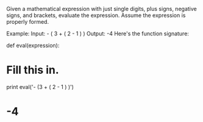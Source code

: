 ﻿Given a mathematical expression with just single digits, plus signs, negative signs, and brackets, evaluate the expression. Assume the expression is properly formed.

Example:
Input: - ( 3 + ( 2 - 1 ) )
Output: -4
Here's the function signature:

def eval(expression):
  # Fill this in.

print eval('- (3 + ( 2 - 1 ) )')
# -4 